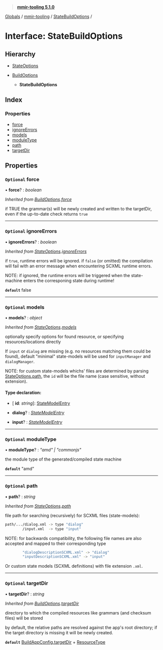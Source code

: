 > **[mmir-tooling 5.1.0](../README.md)**

[Globals](../README.md) / [mmir-tooling](../modules/mmir_tooling.md) / [StateBuildOptions](mmir_tooling.statebuildoptions.md) /

# Interface: StateBuildOptions

## Hierarchy

* [StateOptions](mmir_tooling.stateoptions.md)

* [BuildOptions](mmir_tooling.buildoptions.md)

  * **StateBuildOptions**

## Index

### Properties

* [force](mmir_tooling.statebuildoptions.md#optional-force)
* [ignoreErrors](mmir_tooling.statebuildoptions.md#optional-ignoreerrors)
* [models](mmir_tooling.statebuildoptions.md#optional-models)
* [moduleType](mmir_tooling.statebuildoptions.md#optional-moduletype)
* [path](mmir_tooling.statebuildoptions.md#optional-path)
* [targetDir](mmir_tooling.statebuildoptions.md#optional-targetdir)

## Properties

### `Optional` force

• **force**? : *boolean*

*Inherited from [BuildOptions](mmir_tooling.buildoptions.md).[force](mmir_tooling.buildoptions.md#optional-force)*

if TRUE the grammar(s) will be newly created and written to the targetDir,
even if the up-to-date check returns `true`

___

### `Optional` ignoreErrors

• **ignoreErrors**? : *boolean*

*Inherited from [StateOptions](mmir_tooling.stateoptions.md).[ignoreErrors](mmir_tooling.stateoptions.md#optional-ignoreerrors)*

if `true`, runtime errors will be ignored.
 if `false` (or omitted) the compilation will fail with an error message
 when encountering SCXML runtime errors.

NOTE: if ignored, the runtime errors will be triggered when the state-machine
      enters the corresponing state during runtime!

**`default`** false

___

### `Optional` models

• **models**? : *object*

*Inherited from [StateOptions](mmir_tooling.stateoptions.md).[models](mmir_tooling.stateoptions.md#optional-models)*

optionally specify options for found resource, or specifying resources/locations directly

If `input` or `dialog` are missing (e.g. no resources matching them could be found),
default "minimal" state-models will be used for `inputManager` and `dialogManager`.

NOTE: for custom state-models whichs' files are determined by parsing [StateOptions.path](mmir_tooling.stateoptions.md#optional-path),
      the `id` will be the file name (case sensitive, without extension).

#### Type declaration:

* \[ **id**: *string*\]: [StateModelEntry](mmir_tooling.statemodelentry.md)

* **dialog**? : *[StateModelEntry](mmir_tooling.statemodelentry.md)*

* **input**? : *[StateModelEntry](mmir_tooling.statemodelentry.md)*

___

### `Optional` moduleType

• **moduleType**? : *"amd" | "commonjs"*

the module type of the generated/compiled state machine

**`default`** "amd"

___

### `Optional` path

• **path**? : *string*

*Inherited from [StateOptions](mmir_tooling.stateoptions.md).[path](mmir_tooling.stateoptions.md#optional-path)*

file path for searching (recursively) for SCXML files (state-models):
```bash
path/.../dialog.xml -> type "dialog"
        /input.xml  -> type "input"
```

NOTE: for backwards compatibility, the following file names are also accepted
      and mapped to their corresponding type
```bash
        "dialogDescriptionSCXML.xml" -> "dialog"
        "inputDescriptionSCXML.xml" -> "input"
```

Or custom state models (SCXML definitions) with file extension `.xml`.

___

### `Optional` targetDir

• **targetDir**? : *string*

*Inherited from [BuildOptions](mmir_tooling.buildoptions.md).[targetDir](mmir_tooling.buildoptions.md#optional-targetdir)*

directory to which the compiled resources like grammars (and checksum files) will be stored

by default, the relative paths are resolved against the app's root directory;
if the target directory is missing it will be newly created.

**`default`** [BuildAppConfig.targetDir](mmir_tooling.buildappconfig.md#optional-targetdir) + [ResourceType](../modules/mmir_tooling.md#resourcetype)